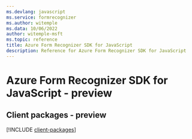 ```yaml
---
ms.devlang: javascript
ms.service: formrecognizer
ms.author: witemple
ms.data: 10/06/2022
author: witemple-msft
ms.topic: reference
title: Azure Form Recognizer SDK for JavaScript
description: Reference for Azure Form Recognizer SDK for JavaScript
---
```

# Azure Form Recognizer SDK for JavaScript - preview

## Client packages - preview
[!INCLUDE [client-packages](form-recognizer-client-index.md)]
